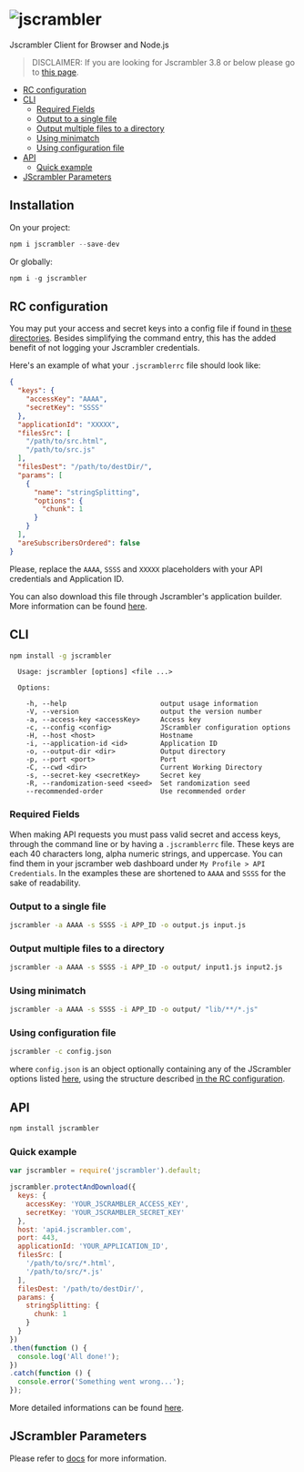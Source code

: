 # ![jscrambler](https://rawgithub.com/jscrambler/javascript-jscrambler/master/media/jscrambler-logo.png)
Jscrambler Client for Browser and Node.js

> DISCLAIMER: If you are looking for Jscrambler 3.8 or below please go to [this page](https://github.com/jscrambler/node-jscrambler).

- [RC configuration](#rc-configuration)
- [CLI](#cli)
  - [Required Fields](#required-fields)
  - [Output to a single file](#output-to-a-single-file)
  - [Output multiple files to a directory](#output-multiple-files-to-a-directory)
  - [Using minimatch](#using-minimatch)
  - [Using configuration file](#using-configuration-file)
- [API](#api)
  - [Quick example](#quick-example)
- [JScrambler Parameters](#jscrambler-parameters)

## Installation

On your project:

```js
npm i jscrambler --save-dev
```

Or globally:

```js
npm i -g jscrambler
```

## RC configuration
You may put your access and secret keys into a config file if found in [these directories](https://github.com/dominictarr/rc#standards). Besides simplifying the command entry, this has the added benefit of not logging your Jscrambler credentials.

Here's an example of what your `.jscramblerrc` file should look like:

```json
{
  "keys": {
    "accessKey": "AAAA",
    "secretKey": "SSSS"
  },
  "applicationId": "XXXXX",
  "filesSrc": [
    "/path/to/src.html",
    "/path/to/src.js"
  ],
  "filesDest": "/path/to/destDir/",
  "params": [
    {
      "name": "stringSplitting",
      "options": {
        "chunk": 1
      }
    }
  ],
  "areSubscribersOrdered": false
}
```

Please, replace the `AAAA`, `SSSS` and `XXXXX` placeholders with your API credentials and Application ID.

You can also download this file through Jscrambler's application builder. More
information can be found [here](https://docs.jscrambler.com/api/clients.html).

## CLI
```bash
npm install -g jscrambler
```
```
  Usage: jscrambler [options] <file ...>

  Options:

    -h, --help                       output usage information
    -V, --version                    output the version number
    -a, --access-key <accessKey>     Access key
    -c, --config <config>            JScrambler configuration options
    -H, --host <host>                Hostname
    -i, --application-id <id>        Application ID
    -o, --output-dir <dir>           Output directory
    -p, --port <port>                Port
    -C, --cwd <dir>                  Current Working Directory
    -s, --secret-key <secretKey>     Secret key
    -R, --randomization-seed <seed>  Set randomization seed
    --recommended-order              Use recommended order
```


### Required Fields
When making API requests you must pass valid secret and access keys, through the command line or by having a `.jscramblerrc` file. These keys are each 40 characters long, alpha numeric strings, and uppercase. You can find them in your jscramber web dashboard under `My Profile > API Credentials`. In the examples these are shortened to `AAAA` and `SSSS` for the sake of readability.

### Output to a single file
```bash
jscrambler -a AAAA -s SSSS -i APP_ID -o output.js input.js
```

### Output multiple files to a directory
```bash
jscrambler -a AAAA -s SSSS -i APP_ID -o output/ input1.js input2.js
```

### Using minimatch
```bash
jscrambler -a AAAA -s SSSS -i APP_ID -o output/ "lib/**/*.js"
```

### Using configuration file
```bash
jscrambler -c config.json
```
where `config.json` is an object optionally containing any of the JScrambler options listed [here](#jscrambler-options), using the structure described [in the RC configuration](#rc-config).


## API
```bash
npm install jscrambler
```

### Quick example
```javascript
var jscrambler = require('jscrambler').default;

jscrambler.protectAndDownload({
  keys: {
    accessKey: 'YOUR_JSCRAMBLER_ACCESS_KEY',
    secretKey: 'YOUR_JSCRAMBLER_SECRET_KEY'
  },
  host: 'api4.jscrambler.com',
  port: 443,
  applicationId: 'YOUR_APPLICATION_ID',
  filesSrc: [
    '/path/to/src/*.html',
    '/path/to/src/*.js'
  ],
  filesDest: '/path/to/destDir/',
  params: {
    stringSplitting: {
      chunk: 1
    }
  }
})
.then(function () {
  console.log('All done!');
})
.catch(function () {
  console.error('Something went wrong...');
});
```

More detailed informations can be found [here](https://docs.jscrambler.com/api/clients.html).

## JScrambler Parameters

Please refer to [docs](https://docs.jscrambler.com/) for more information.
